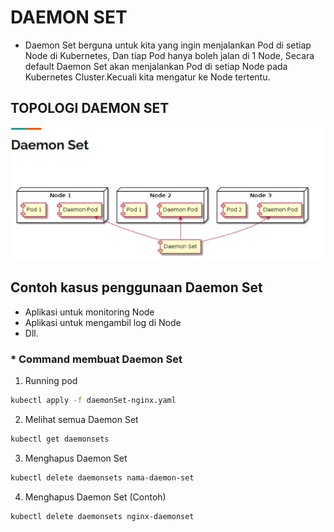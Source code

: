 # DAEMON SET
* Daemon Set berguna untuk kita yang ingin menjalankan Pod di setiap Node di Kubernetes, Dan tiap Pod hanya boleh jalan di 1 Node, Secara default Daemon Set akan menjalankan Pod di setiap Node pada Kubernetes Cluster.Kecuali kita mengatur ke Node tertentu.


## TOPOLOGI DAEMON SET
![tp-daemon-set](./image/top-daemon-set.png)

## Contoh kasus penggunaan Daemon Set
* Aplikasi untuk monitoring Node
* Aplikasi untuk mengambil log di Node
* Dll.

### * Command membuat Daemon Set

1. Running pod
```bash
kubectl apply -f daemonSet-nginx.yaml
```

2. Melihat semua Daemon Set
```bash
kubectl get daemonsets
```
3. Menghapus Daemon Set
```bash
kubectl delete daemonsets nama-daemon-set
```

4. Menghapus Daemon Set (Contoh)
```bash
kubectl delete daemonsets nginx-daemonset
```


